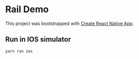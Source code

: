 # Rail Demo

This project was bootstrapped with [Create React Native App](https://github.com/react-community/create-react-native-app).


## Run in IOS simulator

```
yarn run ios
```

